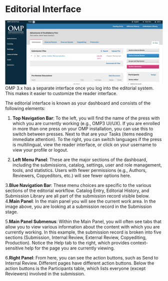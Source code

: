 # Editorial Interface


![](./assets/learning_omp-editorial-interface.png)
OMP 3.x  has a separate interface once you log into the editorial system. This makes it easier to customize the reader interface. 

The editorial interface is known as your dashboard and consists of the following elements:
1. __Top Navigation Bar__: To the left, you will find the name of the press with which you are currently working (e.g., OMP3 UI/UX). If you are enrolled in more than one press on your OMP installation, you can use this to switch between presses. Next to that are your Tasks (items needing immediate attention). To the right, you can switch languages if the press is multilingual, view the reader interface, or click on your username to view your profile or logout.

2. __Left Menu Panel__: These are the major sections of the dashboard, including the submissions, catalog, settings, user and role management, tools, and statistics. Users with fewer permissions (e.g., Authors, Reviewers, Copyeditors, etc.) will see fewer options here.

3.__Blue Navigation Bar__: These menu choices are specific to the various sections of the editorial workflow. Catalog Entry, Editorial History, and Submission Library are all part of the submission record visible below.
4.__Main Panel__: In the main panel you will see the current work area. In the image above, you are looking at a submission record in the Submission stage.

5.__Main Panel Submenus__: Within the Main Panel, you will often see tabs that allow you to view various information about the content with which you are currently working. In this example, the submission record is broken into five sections (Submission, Internal Review, External Review,  Copyediting, Production). Notice the Help tab to the right, which provides context-sensitive help for the page you are currently viewing.

6.__Right Panel__: From here, you can see the action buttons, such as Send to Internal Review. Different pages have different action buttons. Below the action buttons is the Participants table, which lists everyone (except Reviewers) involved in the submission.
